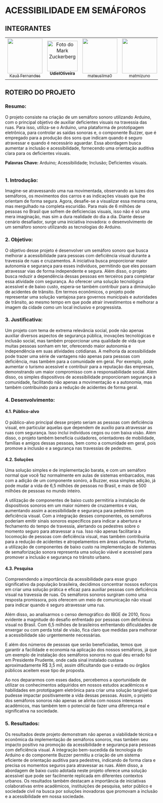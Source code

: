 # ACESSIBILIDADE EM SEMÁFOROS

## INTEGRANTES

<table style: align="center">
    
<td align="center">
    <img loading="lazy" src="https://avatars.githubusercontent.com/u/141747747?v=4" width="115px;"><br>
  <a href="https://github.com/K1Melo">
      <sub>
          Kauã Fernandes
      </sub>
  </a>
</td>   

<td align="center">
  <a href="https://github.com/UdielOliveira">
    <img src="https://avatars.githubusercontent.com/u/113556350?v=4" width="100px;" alt="Foto do Mark Zuckerberg"/><br>
    <sub>
      <b>UdielOliveira</b>
    </sub>
  </a>
</td>  

<td align="center">
    <img loading="lazy" src="https://avatars.githubusercontent.com/u/124712760?v=4" width=115><br>
  <a href="https://github.com/mateuslima0">
      <sub>
          mateuslima0
      </sub>
  </a>
</td>   

<td align="center">
    <img loading="lazy" src="https://avatars.githubusercontent.com/u/124712609?v=4" width=115><br>
  <a href="https://github.com/matmizuno">
      <sub>
          matmizuno
      </sub>
  </a>
</td> 
</table>

## ROTEIRO DO PROJETO

### Resumo:

O projeto consiste na criação de um semáforo sonoro utilizando Arduino, com 
o principal objetivo de auxiliar deficientes visuais na travessia das ruas. Para 
isso, utiliza-se o Arduino, uma plataforma de prototipagem eletrônica, para 
controlar as saídas sonoras e, o componente Buzzer, que é empregado para 
a produção dos sons que indicam quando é seguro atravessar e quando é 
necessário aguardar. Essa abordagem busca aumentar a inclusão e 
acessibilidade, fornecendo uma orientação auditiva clara para os deficientes 
visuais.

<strong>Palavras Chave:</strong> Arduino; Acessibilidade; Inclusão; Deficientes visuais.

#

### 1. Introdução:

Imagine-se atravessando uma rua movimentada, observando as luzes dos 
semáforos, os movimentos dos carros e as indicações visuais que lhe 
orientam de forma segura. Agora, desafie-se a visualizar essa mesma cena, 
mas mergulhado na completa escuridão. Para mais de 6 milhões de pessoas 
no Brasil que sofrem de deficiencias visuais, isso não é só uma mera 
imaginação, mas sim a dura realidade do dia a dia. Diante desse cenário 
desafiador, surge uma iniciativa inovadora: o desenvolvimento de um 
semáforo sonoro utilizando as tecnologias do Arduino.

### 2. Objetivo:

O objetivo desse projeto é desenvolver um semáforo sonoro que busca 
melhorar a acessibilidade para pessoas com deficiência visual durante a 
travessia de ruas e cruzamentos. A iniciativa busca proporcionar maior 
autonomia e segurança para esses indivíduos, permitindo que eles possam 
atravessar vias de forma independente e segura. Além disso, o projeto busca 
reduzir a dependência dessas pessoas em terceiros para completar essa 
atividade com segurança. Ao oferecer uma solução tecnológica acessível e de 
baixo custo, espera-se também contribuir para a diminuição de acidentes de 
trânsito. Em termos econômicos, o projeto pode representar uma solução 
vantajosa para governos municipais e autoridades de trânsito, ao mesmo 
tempo em que pode atrair investimentos e melhorar a imagem da cidade 
como um local inclusivo e progressista. 

### 3. Justificativa:

Um projeto com tema de extrema relevância social, pode não apenas auxiliar 
diversos aspectos de segurança pública, inovações tecnológicas e inclusão 
social, mas também proporcionar uma qualidade de vida que muitas pessoas 
sonham em ter, oferecendo maior autonomia e independência em suas 
atividades cotidianas. A melhoria da acessibilidade pode trazer uma série de 
vantagens não apenas para pessoas com deficiência, mas também para a 
comunidade em geral. Por exemplo, pode aumentar o turismo acessível e 
contribuir para a reputação das empresas, demonstrando um maior 
compromisso com a responsabilidade social. Além disso, os simples 
dispositivos de acessibilidade proporcionam segurança à comunidade, 
facilitando não apenas a movimentação e a autonomia, mas também 
contribuindo para a redução de acidentes de forma geral.

### 4. Desenvolvimento:

#### 4.1. Público-alvo

O público-alvo principal desse projeto seriam as pessoas com deficiência 
visual, em particular aquelas que dependem de auxílio para atravessar as 
ruas com segurança. Isso inclui indivíduos cegos ou com baixa visão. Além 
disso, o projeto também beneficia cuidadores, orientadores de mobilidade, 
famílias e amigos dessas pessoas, bem como a comunidade em geral, pois 
promove a inclusão e a segurança nas travessias de pedestres.

#### 4.2. Soluções

Uma solução simples e de implementação barata, e com um semáforo normal 
que você faz normalmente em aulas de sistemas embarcados, mas com a 
adição de um componente sonóro, a Buzzer, essa simples adição, já pode 
mudar a vida de 6,5 milhões de pessoas no Brasil, e mais de 500 milhões de 
pessoas no mundo inteiro. 

A utilização de componentes de baixo custo permitiria a instalação de 
dispositivos sonoros em um maior número de cruzamentos e vias, 
aumentando assim a acessibilidade e segurança para pedestres com 
deficiência visual. Com a integração desses componentes, os semáforos 
poderiam emitir sinais sonoros específicos para indicar a abertura e 
fechamento do tempo de travessia, alertando os pedestres sobre o momento 
seguro para atravessar a rua. Isso não apenas facilitaria a locomoção de 
pessoas com deficiência visual, mas também contribuiria para a redução de 
acidentes e atropelamentos em áreas urbanas. Portanto, a utilização de 
componentes de baixo custo na implementação de sistemas de semaforização 
sonora representa uma solução viável e acessível para promover a inclusão 
e segurança no trânsito urbano.

#### 4.3. Pesquisa

Compreendendo a importância da acessibilidade para esse grupo significativo 
da população brasileira, decidimos concentrar nossos esforços em criar uma 
solução prática e eficaz para auxiliar pessoas com deficiência visual na 
travessia de ruas. Os semáforos sonoros surgiram como uma resposta 
promissora, pois oferecem um meio de comunicação não visual para indicar 
quando é seguro atravessar uma rua. 

Além disso, ao analisarmos o censo demográfico do IBGE de 2010, ficou 
evidente a magnitude do desafio enfrentado por pessoas com deficiência 
visual no Brasil. Com 6,5 milhões de brasileiros enfrentando dificuldades de 
enxergar ou com perda total de visão, fica claro que medidas para melhorar 
a acessibilidade são urgentemente necessárias. 

E além dos números de pessoas que serão beneficiadas, temos que garantir 
a facilidade e economia na aplicação dos nossos semáforos, já que um 
exemplo de instalação dos semáforos sonoros no qual deu errado foi em 
Presidente Prudente, onde cada sinal instalado custava aproximadamente R$ 
3,5 mil, assim dificultando que o estado ou órgãos públicos aceitem esse tipo 
de proposta. 

Ao nos depararmos com esses dados, percebemos a oportunidade de utilizar 
os conhecimentos adquiridos em nossos estudos acadêmicos e habilidades 
em prototipagem eletrônica para criar uma solução tangível que pudesse 
impactar positivamente a vida dessas pessoas. Assim, o projeto dos 
semáforos sonoros não apenas se alinha com nossos interesses acadêmicos, 
mas também tem o potencial de fazer uma diferença real e significativa na 
sociedade.

### 5. Resultados:

Os resultados deste projeto demonstram não apenas a viabilidade técnica e 
econômica da implementação de semáforos sonoros, mas também seu 
impacto positivo na promoção da acessibilidade e segurança para pessoas 
com deficiência visual. A integração bem-sucedida da tecnologia do Arduino 
e do componente Buzzer permitiu a criação de um sistema eficiente de 
orientação auditiva para pedestres, indicando de forma clara e precisa os 
momentos seguros para atravessar as ruas. Além disso, a abordagem de 
baixo custo adotada neste projeto oferece uma solução acessível que pode 
ser facilmente replicada em diferentes contextos urbanos. Os resultados 
também destacam a importância de iniciativas colaborativas entre 
acadêmicos, instituições de pesquisa, setor público e sociedade civil na busca 
por soluções inovadoras que promovam a inclusão e a acessibilidade em 
nossa sociedade.
